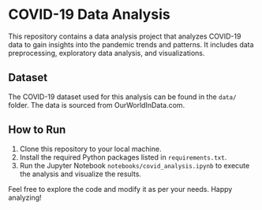 # COVID-19 Data Analysis

This repository contains a data analysis project that analyzes COVID-19 data to gain insights into the pandemic trends and patterns. It includes data preprocessing, exploratory data analysis, and visualizations.

## Dataset
The COVID-19 dataset used for this analysis can be found in the `data/` folder. The data is sourced from OurWorldInData.com.

## How to Run
1. Clone this repository to your local machine.
2. Install the required Python packages listed in `requirements.txt`.
3. Run the Jupyter Notebook `notebooks/covid_analysis.ipynb` to execute the analysis and visualize the results.

Feel free to explore the code and modify it as per your needs. Happy analyzing!
